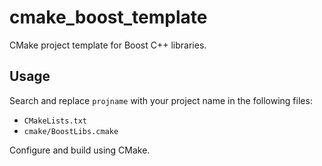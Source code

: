 # cmake_boost_template
CMake project template for Boost C++ libraries.

## Usage

Search and replace `projname` with your project name
in the following files:

- `CMakeLists.txt`
- `cmake/BoostLibs.cmake`

Configure and build using CMake.

